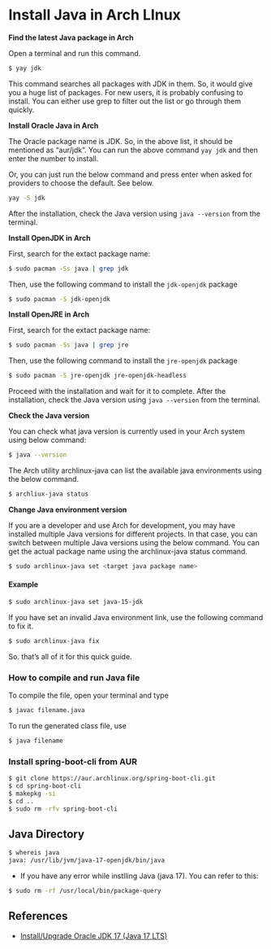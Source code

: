 # Install Java in Arch LInux 

**Find the latest Java package in Arch**

Open a terminal and run this command.

```bash
$ yay jdk
```
This command searches all packages with JDK in them. 
So, it would give you a huge list of packages. For new users, it is probably confusing to install. 
You can either use grep to filter out the list or go through them quickly.

**Install Oracle Java in Arch**

The Oracle package name is JDK. So, in the above list, it should be mentioned as “aur/jdk”. 
You can run the above command `yay jdk` and then enter the number to install.

Or, you can just run the below command and press enter when asked for providers to choose the default. 
See below.

```bash
yay -S jdk
```
After the installation, check the Java version using `java --version` from the terminal.

**Install OpenJDK in Arch**

First, search for the extact package name:

```bash
$ sudo pacman -Ss java | grep jdk
```
Then, use the following command to install the `jdk-openjdk` package

``` bash
$ sudo pacman -S jdk-openjdk
```
**Install OpenJRE in Arch**

First, search for the extact package name:

```bash
$ sudo pacman -Ss java | grep jre
```
Then, use the following command to install the `jre-openjdk` package

``` bash
$ sudo pacman -S jre-openjdk jre-openjdk-headless
```
Proceed with the installation and wait for it to complete. 
After the installation, check the Java version using `java --version` from the terminal.

**Check the Java version**

You  can check what java version is currently used in your Arch system using below command:

``` bash
$ java --version
```
The Arch utility archlinux-java can list the available java environments using the below command.

``` bash
$ archliux-java status
```
**Change Java environment version**

If you are a developer and use Arch for development, 
you may have installed multiple Java versions for different projects. 
In that case, you can switch between multiple Java versions using the below command. 
You can get the actual package name using the archlinux-java status command.

``` bash
$ sudo archlinux-java set <target java package name>
```
#### Example

``` bash
$ sudo archlinux-java set java-15-jdk
```
If you have set an invalid Java environment link, use the following command to fix it.

``` bash
$ sudo archlinux-java fix
```
So. that’s all of it for this quick guide.

### How to compile and run Java file 

To compile the file, open your terminal and type

``` bash
$ javac filename.java
```
To run the generated class file, use

``` bash
$ java filename
```
### Install spring-boot-cli from AUR

``` bash
$ git clone https://aur.archlinux.org/spring-boot-cli.git
$ cd spring-boot-cli
$ makepkg -si
$ cd ..
$ sudo rm -rfv spring-boot-cli
```
## Java Directory

``` bash
$ whereis java
java: /usr/lib/jvm/java-17-openjdk/bin/java
``` 
- If you have any error while instlling Java (java 17). You can refer to this:

``` bash
$ sudo rm -rf /usr/local/bin/package-query
```
## References

- [Install/Upgrade Oracle JDK 17 (Java 17 LTS) ](https://www.linuxcapable.com/how-to-install-oracle-jdk-17-java-17-lts-on-linux-mint-20/)
